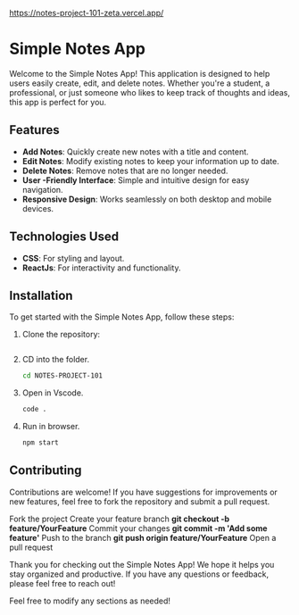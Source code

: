 https://notes-project-101-zeta.vercel.app/

# Simple Notes App

Welcome to the Simple Notes App! This application is designed to help users easily create, edit, and delete notes. Whether you're a student, a professional, or just someone who likes to keep track of thoughts and ideas, this app is perfect for you.

## Features

- **Add Notes**: Quickly create new notes with a title and content.
- **Edit Notes**: Modify existing notes to keep your information up to date.
- **Delete Notes**: Remove notes that are no longer needed.
- **User -Friendly Interface**: Simple and intuitive design for easy navigation.
- **Responsive Design**: Works seamlessly on both desktop and mobile devices.

## Technologies Used
- **CSS**: For styling and layout.
- **ReactJs**: For interactivity and functionality.

## Installation

To get started with the Simple Notes App, follow these steps:

1. Clone the repository:
   ```bash
2. CD into the folder. 
   ```bash  
   cd NOTES-PROJECT-101
3. Open in Vscode. 
   ```bash  
   code .
4. Run in browser. 
   ```bash   
   npm start
   
## Contributing
Contributions are welcome! If you have suggestions for improvements or new features, feel free to fork the repository and submit a pull request.

Fork the project
Create your feature branch **git checkout -b feature/YourFeature**
Commit your changes **git commit -m 'Add some feature'**
Push to the branch **git push origin feature/YourFeature**
Open a pull request

Thank you for checking out the Simple Notes App! We hope it helps you stay organized and productive. If you have any questions or feedback, please feel free to reach out!

Feel free to modify any sections as needed!


